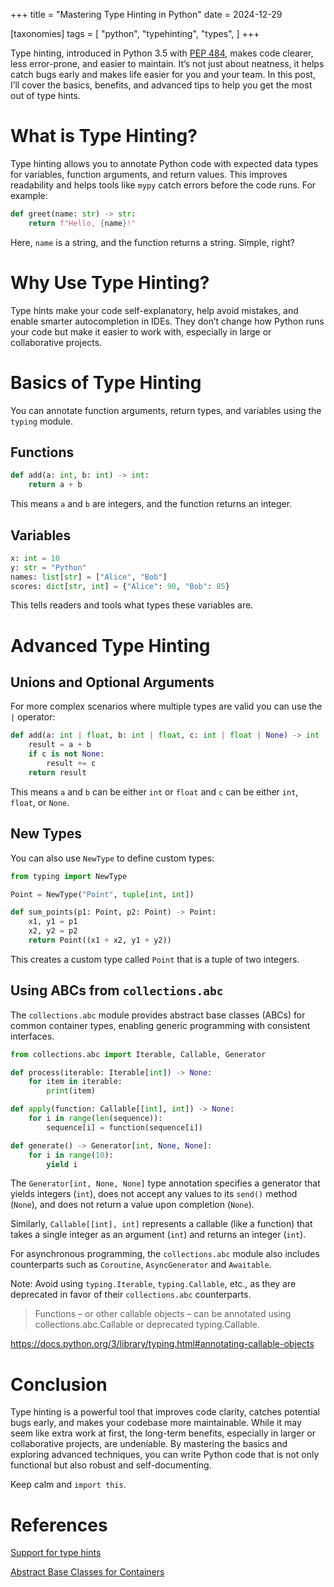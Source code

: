 +++
title = "Mastering Type Hinting in Python"
date = 2024-12-29

[taxonomies]
tags = [
    "python",
    "typehinting",
    "types",
]
+++

Type hinting, introduced in Python 3.5 with [PEP 484](https://peps.python.org/pep-0484/), makes code clearer, less error-prone, and easier to maintain. It’s not just about neatness, it helps catch bugs early and makes life easier for you and your team. In this post, I’ll cover the basics, benefits, and advanced tips to help you get the most out of type hints.

# What is Type Hinting?

Type hinting allows you to annotate Python code with expected data types for variables, function arguments, and return values. This improves readability and helps tools like `mypy` catch errors before the code runs. For example:

```python
def greet(name: str) -> str:
    return f"Hello, {name}!"
```

Here, `name` is a string, and the function returns a string. Simple, right?

# Why Use Type Hinting?

Type hints make your code self-explanatory, help avoid mistakes, and enable smarter autocompletion in IDEs. They don’t change how Python runs your code but make it easier to work with, especially in large or collaborative projects.

# Basics of Type Hinting

You can annotate function arguments, return types, and variables using the `typing` module.

## Functions

```python
def add(a: int, b: int) -> int:
    return a + b
```

This means `a` and `b` are integers, and the function returns an integer.

## Variables

```python
x: int = 10
y: str = "Python"
names: list[str] = ["Alice", "Bob"]
scores: dict[str, int] = {"Alice": 90, "Bob": 85}
```

This tells readers and tools what types these variables are.

# Advanced Type Hinting

## Unions and Optional Arguments
For more complex scenarios where multiple types are valid you can use the `|` operator:

```python
def add(a: int | float, b: int | float, c: int | float | None) -> int | float:
    result = a + b
    if c is not None:
        result += c
    return result
```

This means `a` and `b` can be either `int` or `float` and `c` can be either `int`, `float`, or `None`.

## New Types

You can also use `NewType` to define custom types:

```python
from typing import NewType

Point = NewType("Point", tuple[int, int])

def sum_points(p1: Point, p2: Point) -> Point:
    x1, y1 = p1
    x2, y2 = p2
    return Point((x1 + x2, y1 + y2))
```

This creates a custom type called `Point` that is a tuple of two integers.

## Using ABCs from `collections.abc`

The `collections.abc` module provides abstract base classes (ABCs) for common container types, enabling generic programming with consistent interfaces.

```python
from collections.abc import Iterable, Callable, Generator

def process(iterable: Iterable[int]) -> None:
    for item in iterable:
        print(item)

def apply(function: Callable[[int], int]) -> None:
    for i in range(len(sequence)):
        sequence[i] = function(sequence[i])

def generate() -> Generator[int, None, None]:
    for i in range(10):
        yield i
```

The `Generator[int, None, None]` type annotation specifies a generator that yields integers (`int`), does not accept any values to its `send()` method (`None`), and does not return a value upon completion (`None`).

Similarly, `Callable[[int], int]` represents a callable (like a function) that takes a single integer as an argument (`int`) and returns an integer (`int`).

For asynchronous programming, the `collections.abc` module also includes counterparts such as `Coroutine`, `AsyncGenerator` and `Awaitable`.

Note: Avoid using `typing.Iterable`, `typing.Callable`, etc., as they are deprecated in favor of their `collections.abc` counterparts.

> Functions – or other callable objects – can be annotated using collections.abc.Callable or deprecated typing.Callable.

https://docs.python.org/3/library/typing.html#annotating-callable-objects

# Conclusion

Type hinting is a powerful tool that improves code clarity, catches potential bugs early, and makes your codebase more maintainable. While it may seem like extra work at first, the long-term benefits, especially in larger or collaborative projects, are undeniable. By mastering the basics and exploring advanced techniques, you can write Python code that is not only functional but also robust and self-documenting.

Keep calm and `import this`.

# References

[Support for type hints](https://docs.python.org/3/library/typing.html)

[Abstract Base Classes for Containers](https://docs.python.org/3/library/collections.abc.html)
